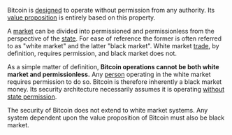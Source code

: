 Bitcoin is [designed](Cryptodynamic-Principles) to operate without permission from any authority. Its [value proposition](Value-Proposition) is entirely based on this property. 

A [market](Glossary#market) can be divided into permissioned and permissionless from the perspective of the [state](Glossary#state). For ease of reference the former is often referred to as "white market" and the latter "black market". White market [trade](Glossary#trade), by definition, requires permission, and black market does not.

As a simple matter of definition, **Bitcoin operations cannot be both white market and permissionless.** Any [person](Glossary#person) operating in the white market requires permission to do so. Bitcoin is therefore inherently a black market money. Its security architecture necessarily assumes it is operating [without state permission](Other-Means-Principle).

The security of Bitcoin does not extend to white market systems. Any system dependent upon the value proposition of Bitcoin must also be black market.
